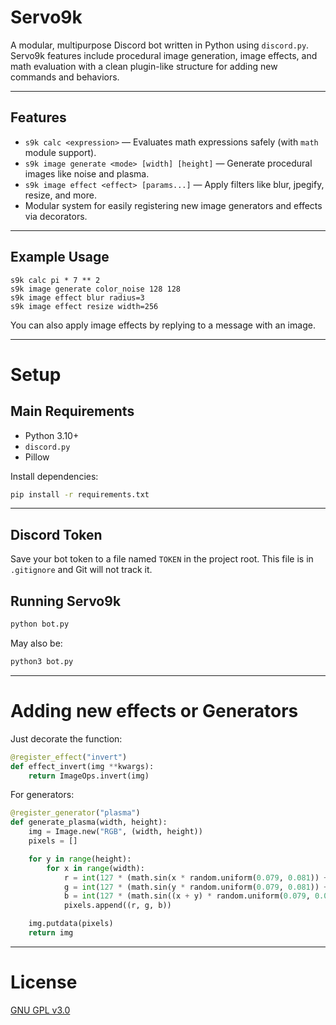 # Servo9k

A modular, multipurpose Discord bot written in Python using `discord.py`.  
Servo9k features include procedural image generation, image effects, and math evaluation with a clean plugin-like structure for adding new commands and behaviors.

---

## Features

- `s9k calc <expression>` — Evaluates math expressions safely (with `math` module support).
- `s9k image generate <mode> [width] [height]` — Generate procedural images like noise and plasma.
- `s9k image effect <effect> [params...]` — Apply filters like blur, jpegify, resize, and more.
- Modular system for easily registering new image generators and effects via decorators.

---

## Example Usage

```plaintext
s9k calc pi * 7 ** 2
s9k image generate color_noise 128 128
s9k image effect blur radius=3
s9k image effect resize width=256
```

You can also apply image effects by replying to a message with an image.

---

# Setup

## Main Requirements
- Python 3.10+
- `discord.py`
- Pillow

Install dependencies:
```bash
pip install -r requirements.txt
```

---

## Discord Token
Save your bot token to a file named `TOKEN` in the project root. This file is in `.gitignore` and Git will not track it.

## Running Servo9k
```bash
python bot.py
```
May also be:
```bash
python3 bot.py
```

---

# Adding new effects or Generators
Just decorate the function:
```python
@register_effect("invert")
def effect_invert(img **kwargs):
    return ImageOps.invert(img)
```
For generators:
```python
@register_generator("plasma")
def generate_plasma(width, height):
    img = Image.new("RGB", (width, height))
    pixels = []

    for y in range(height):
        for x in range(width):
            r = int(127 * (math.sin(x * random.uniform(0.079, 0.081)) + 1))
            g = int(127 * (math.sin(y * random.uniform(0.079, 0.081)) + 1))
            b = int(127 * (math.sin((x + y) * random.uniform(0.079, 0.081)) + 1))
            pixels.append((r, g, b))

    img.putdata(pixels)
    return img
```

***

# License
[GNU GPL v3.0](https://github.com/HazmatPants/Servo9k/blob/main/LICENSE)
